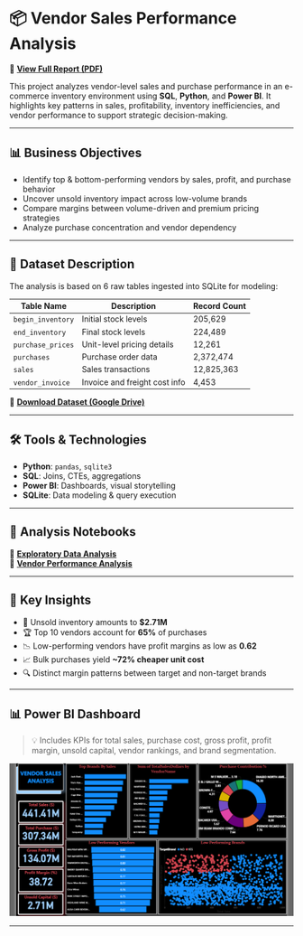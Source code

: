 # 📦 Vendor Sales Performance Analysis

📄 [**View Full Report (PDF)**](https://drive.google.com/file/d/1_0xoAGXMA6eONg6L_omfeXdjZ0NfJ5xL/view?usp=drivesdk)

This project analyzes vendor-level sales and purchase performance in an e-commerce inventory environment using **SQL**, **Python**, and **Power BI**. It highlights key patterns in sales, profitability, inventory inefficiencies, and vendor performance to support strategic decision-making.

---

## 📊 Business Objectives

- Identify top & bottom-performing vendors by sales, profit, and purchase behavior  
- Uncover unsold inventory impact across low-volume brands  
- Compare margins between volume-driven and premium pricing strategies  
- Analyze purchase concentration and vendor dependency

---

## 🧾 Dataset Description

The analysis is based on 6 raw tables ingested into SQLite for modeling:

| Table Name         | Description                                 | Record Count |
|-------------------|---------------------------------------------|--------------|
| `begin_inventory` | Initial stock levels                        | 205,629      |
| `end_inventory`   | Final stock levels                          | 224,489      |
| `purchase_prices` | Unit-level pricing details                  | 12,261       |
| `purchases`       | Purchase order data                         | 2,372,474    |
| `sales`           | Sales transactions                          | 12,825,363   |
| `vendor_invoice`  | Invoice and freight cost info               | 4,453        |

📂 [**Download Dataset (Google Drive)**](https://drive.google.com/drive/folders/1Q9xEBaYY5IBPrdwLJB6eg5jo-Hsw6iOz)

---

## 🛠️ Tools & Technologies

- **Python**: `pandas`, `sqlite3`
- **SQL**: Joins, CTEs, aggregations
- **Power BI**: Dashboards, visual storytelling
- **SQLite**: Data modeling & query execution

---

## 📑 Analysis Notebooks

📘 [**Exploratory Data Analysis**](https://github.com/adityakumar-09/Vendor-Sales-Analysis/blob/main/Exploratroy%20Data%20Analysis.ipynb)  
📗 [**Vendor Performance Analysis**](https://github.com/adityakumar-09/Vendor-Sales-Analysis/blob/main/Venor%20Peformance%20Analysis.ipynb)

---

## 📌 Key Insights

- 💸 Unsold inventory amounts to **$2.71M**
- 🏆 Top 10 vendors account for **65%** of purchases
- 📉 Low-performing vendors have profit margins as low as **0.62**
- 📈 Bulk purchases yield **~72% cheaper unit cost**
- 🔍 Distinct margin patterns between target and non-target brands

---

## 📊 Power BI Dashboard

> 💡 Includes KPIs for total sales, purchase cost, gross profit, profit margin, unsold capital, vendor rankings, and brand segmentation.

![Vendor Sales Dashboard](https://github.com/adityakumar-09/Vendor-Sales-Analysis/blob/main/DASHBOARD.png)

---


